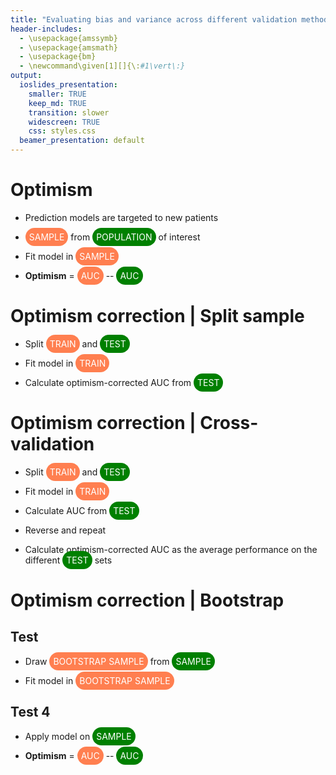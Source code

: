```yaml
---
title: "Evaluating bias and variance across different validation methods for disease simulation models"
header-includes:
  - \usepackage{amssymb}
  - \usepackage{amsmath}
  - \usepackage{bm}
  - \newcommand\given[1][]{\:#1\vert\:}
output:
  ioslides_presentation:
    smaller: TRUE
    keep_md: TRUE
    transition: slower
    widescreen: TRUE
    css: styles.css
  beamer_presentation: default
---
```





# Optimism 
- Prediction models are targeted to new patients

- <span style="background-color: coral; color: white;border-radius: 25px; padding: 6px">SAMPLE</span> from <span style="background-color: green; color: white;border-radius: 25px; padding: 6px">POPULATION</span> of interest

- Fit model in <span style="background-color: coral; color: white;border-radius: 25px; padding: 6px">SAMPLE</span> 

- <span style="font-weight: bold">Optimism</span> = <span style="background-color: coral; color: white;border-radius: 25px; padding: 6px">AUC</span> -- <span style="background-color: green; color: white;border-radius: 25px; padding: 6px">AUC</span> 

# Optimism correction | Split sample
- Split <span style="background-color: coral; color: white;border-radius: 25px; padding: 6px">TRAIN</span> and <span style="background-color: green; color: white;border-radius: 25px; padding: 6px">TEST</span> 

- Fit model in <span style="background-color: coral; color: white;border-radius: 25px; padding: 6px">TRAIN</span>

- Calculate optimism-corrected AUC from <span style="background-color: green; color: white;border-radius: 25px; padding: 6px">TEST</span> 

# Optimism correction | Cross-validation
- Split <span style="background-color: coral; color: white;border-radius: 25px; padding: 6px">TRAIN</span> and <span style="background-color: green; color: white;border-radius: 25px; padding: 6px">TEST</span> 

- Fit model in <span style="background-color: coral; color: white;border-radius: 25px; padding: 6px">TRAIN</span>

- Calculate AUC from <span style="background-color: green; color: white;border-radius: 25px; padding: 6px">TEST</span> 

- Reverse and repeat

- Calculate optimism-corrected AUC as the average performance on the different <span style="background-color: green; color: white;border-radius: 25px; padding: 6px">TEST</span> sets

# Optimism correction | Bootstrap 
## Test
- Draw <span style="background-color: coral; color: white;border-radius: 25px; padding: 6px">BOOTSTRAP SAMPLE</span> from <span style="background-color: green; color: white;border-radius: 25px; padding: 6px">SAMPLE</span> 

- Fit model in <span style="background-color: coral; color: white;border-radius: 25px; padding: 6px">BOOTSTRAP SAMPLE</span>

## Test 4
- Apply model on <span style="background-color: green; color: white;border-radius: 25px; padding: 6px">SAMPLE</span>

- <span style="font-weight: bold">Optimism</span> = <span style="background-color: coral; color: white;border-radius: 25px; padding: 6px">AUC</span> -- <span style="background-color: green; color: white;border-radius: 25px; padding: 6px">AUC</span> 
